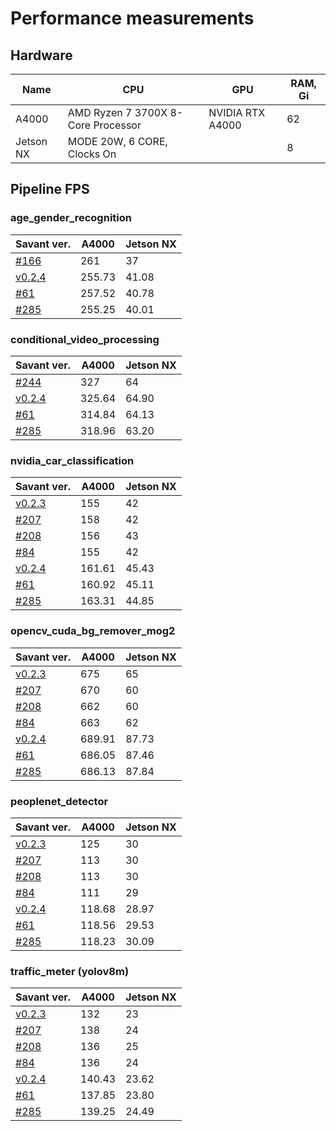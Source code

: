 # Performance measurements

## Hardware

| Name      | CPU                                | GPU              | RAM, Gi |
|-----------|------------------------------------|------------------|---------|
| A4000     | AMD Ryzen 7 3700X 8-Core Processor | NVIDIA RTX A4000 | 62      |
| Jetson NX | MODE 20W, 6 CORE, Clocks On        |                  | 8       |

## Pipeline FPS

### age_gender_recognition

| Savant ver.                                                      | A4000  | Jetson NX |
|------------------------------------------------------------------|--------|-----------|
| [#166](https://github.com/insight-platform/Savant/issues/166)    | 261    | 37        |
| [v0.2.4](https://github.com/insight-platform/Savant/tree/v0.2.4) | 255.73 | 41.08     |
| [#61](https://github.com/insight-platform/Savant/issues/61)      | 257.52 | 40.78     |
| [#285](https://github.com/insight-platform/Savant/issues/285)    | 255.25 | 40.01     |

### conditional_video_processing

| Savant ver.                                                      | A4000  | Jetson NX |
|------------------------------------------------------------------|--------|-----------|
| [#244](https://github.com/insight-platform/Savant/issues/244)    | 327    | 64        |
| [v0.2.4](https://github.com/insight-platform/Savant/tree/v0.2.4) | 325.64 | 64.90     |
| [#61](https://github.com/insight-platform/Savant/issues/61)      | 314.84 | 64.13     |
| [#285](https://github.com/insight-platform/Savant/issues/285)    | 318.96 | 63.20     |

### nvidia_car_classification

| Savant ver.                                                      | A4000  | Jetson NX |
|------------------------------------------------------------------|--------|-----------|
| [v0.2.3](https://github.com/insight-platform/Savant/tree/v0.2.3) | 155    | 42        |
| [#207](https://github.com/insight-platform/Savant/issues/207)    | 158    | 42        |
| [#208](https://github.com/insight-platform/Savant/issues/208)    | 156    | 43        |
| [#84](https://github.com/insight-platform/Savant/issues/84)      | 155    | 42        |
| [v0.2.4](https://github.com/insight-platform/Savant/tree/v0.2.4) | 161.61 | 45.43     |
| [#61](https://github.com/insight-platform/Savant/issues/61)      | 160.92 | 45.11     |
| [#285](https://github.com/insight-platform/Savant/issues/285)    | 163.31 | 44.85     |

### opencv_cuda_bg_remover_mog2

| Savant ver.                                                      | A4000  | Jetson NX |
|------------------------------------------------------------------|--------|-----------|
| [v0.2.3](https://github.com/insight-platform/Savant/tree/v0.2.3) | 675    | 65        |
| [#207](https://github.com/insight-platform/Savant/issues/207)    | 670    | 60        |
| [#208](https://github.com/insight-platform/Savant/issues/208)    | 662    | 60        |
| [#84](https://github.com/insight-platform/Savant/issues/84)      | 663    | 62        |
| [v0.2.4](https://github.com/insight-platform/Savant/tree/v0.2.4) | 689.91 | 87.73     |
| [#61](https://github.com/insight-platform/Savant/issues/61)      | 686.05 | 87.46     |
| [#285](https://github.com/insight-platform/Savant/issues/285)    | 686.13 | 87.84     |

### peoplenet_detector

| Savant ver.                                                      | A4000  | Jetson NX |
|------------------------------------------------------------------|--------|-----------|
| [v0.2.3](https://github.com/insight-platform/Savant/tree/v0.2.3) | 125    | 30        |
| [#207](https://github.com/insight-platform/Savant/issues/207)    | 113    | 30        |
| [#208](https://github.com/insight-platform/Savant/issues/208)    | 113    | 30        |
| [#84](https://github.com/insight-platform/Savant/issues/84)      | 111    | 29        |
| [v0.2.4](https://github.com/insight-platform/Savant/tree/v0.2.4) | 118.68 | 28.97     |
| [#61](https://github.com/insight-platform/Savant/issues/61)      | 118.56 | 29.53     |
| [#285](https://github.com/insight-platform/Savant/issues/285)    | 118.23 | 30.09     |

### traffic_meter (yolov8m)

| Savant ver.                                                      | A4000  | Jetson NX |
|------------------------------------------------------------------|--------|-----------|
| [v0.2.3](https://github.com/insight-platform/Savant/tree/v0.2.3) | 132    | 23        |
| [#207](https://github.com/insight-platform/Savant/issues/207)    | 138    | 24        |
| [#208](https://github.com/insight-platform/Savant/issues/208)    | 136    | 25        |
| [#84](https://github.com/insight-platform/Savant/issues/84)      | 136    | 24        |
| [v0.2.4](https://github.com/insight-platform/Savant/tree/v0.2.4) | 140.43 | 23.62     |
| [#61](https://github.com/insight-platform/Savant/issues/61)      | 137.85 | 23.80     |
| [#285](https://github.com/insight-platform/Savant/issues/285)    | 139.25 | 24.49     |
